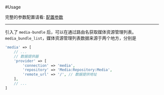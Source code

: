 #Usage

完整的参数配置请看: [配置参数](pei_zhi_can_shu.md)

----

引入了 `media-bundle` 后，可以在通过路由名获取媒体资源管理列表。`media_bundle_list`，媒体资源管理列表数据来源于两个地方，分别是

```php
'media' => [
    // ...
    // 数据提供器
    'provider' => [
        'connection' => 'media',
        'repository' => 'Media:Repository:Media',
        'remote_url' => '/', // 数据提供地址
    ],
    // ...
]
```